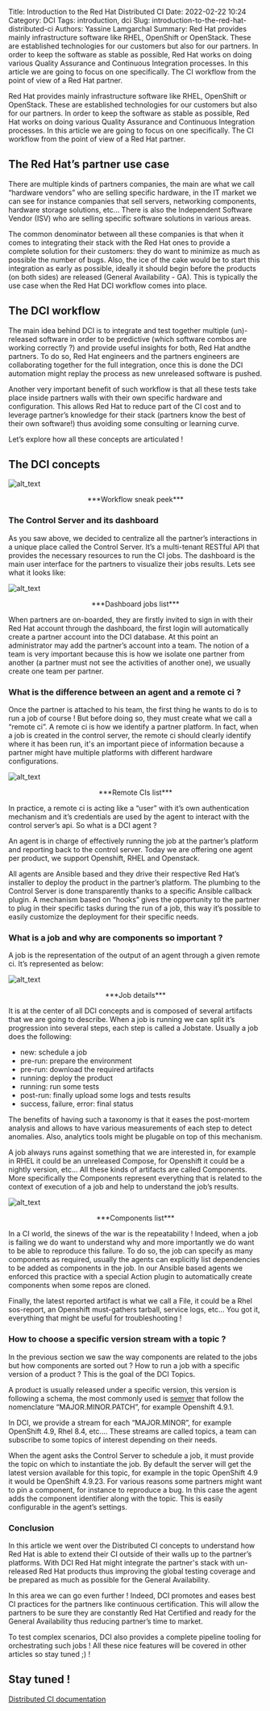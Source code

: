 Title: Introduction to the Red Hat Distributed CI
Date: 2022-02-22 10:24
Category: DCI
Tags: introduction, dci
Slug: introduction-to-the-red-hat-distributed-ci
Authors: Yassine Lamgarchal
Summary: Red Hat provides mainly infrastructure software like RHEL, OpenShift or OpenStack. These are established technologies for our customers but also for our partners. In order to keep the software as stable as possible, Red Hat works on doing various Quality Assurance and Continuous Integration processes. In this article we are going to focus on one specifically. The CI workflow from the point of view of a Red Hat partner.

Red Hat provides mainly infrastructure software like RHEL, OpenShift or OpenStack. These are established technologies for our customers but also for our partners. In order to keep the software as stable as possible, Red Hat works on doing various Quality Assurance and Continuous Integration processes. In this article we are going to focus on one specifically. The CI workflow from the point of view of a Red Hat partner.


## The Red Hat’s partner use case

There are multiple kinds of partners companies, the main are what we call “hardware vendors” who are selling specific hardware, in the IT market we can see for instance companies that sell servers, networking components, hardware storage solutions, etc… There is also the Independent Software Vendor (ISV) who are selling specific software solutions in various areas.

The common denominator between all these companies is that when it comes to integrating their stack with the Red Hat ones to provide a complete solution for their customers: they do want to minimize as much as possible the number of bugs. Also, the ice of the cake would be to start this integration as early as possible, ideally it should begin before the products (on both sides) are released (General Availability - GA). This is typically the use case when the Red Hat DCI workflow comes into place.


## The DCI workflow

The main idea behind DCI is to integrate and test together multiple (un)-released software in order to be predictive (which software combos are working correctly ?) and provide useful insights for both, Red Hat andthe partners. To do so, Red Hat engineers and the partners engineers are collaborating together for the full integration, once this is done the DCI automation might replay the process as new unreleased software is pushed.

Another very important benefit of such workflow is that all these tests take place inside partners walls with their own specific hardware and configuration. This allows Red Hat to reduce part of the CI cost and to leverage partner’s knowledge for their stack (partners know the best of their own software!) thus avoiding some consulting or learning curve. 

Let’s explore how all these concepts are articulated ! 


## The DCI concepts

![alt_text]({filename}/images/blog1_workflow_sneak_peak.png)
<center>***Workflow sneak peek***</center>


### The Control Server and its dashboard

As you saw above, we decided to centralize all the partner’s interactions in a unique place called the Control Server. It’s a multi-tenant RESTful API that provides the necessary resources to run the CI jobs. The dashboard is the main user interface for the partners to visualize their jobs results. Lets see what it looks like:

![alt_text]({filename}/images/blog1_dashboard.png)
<center>***Dashboard jobs list***</center>

When partners are on-boarded, they are firstly invited to sign in with their Red Hat account through the dashboard, the first login will automatically create a partner account into the DCI database. At this point an administrator may add the partner’s account into a team. The notion of a team is very important because this is how we isolate one partner from another (a partner must not see the activities of another one), we usually create one team per partner.


### What is the difference between an agent and a remote ci ?

Once the partner is attached to his team, the first thing he wants to do is to run a job of course ! But before doing so, they must create what we call a “remote ci”. A remote ci is how we identify a partner platform. In fact, when a job is created in the control server, the remote ci should clearly identify where it has been run, it's an important piece of information because a partner might have multiple platforms with different hardware configurations.

![alt_text]({filename}/images/blog1_remotecis_list.png)
<center>***Remote CIs list***</center>

In practice, a remote ci is acting like a “user” with it’s own authentication mechanism and it’s credentials are used by the agent to interact with the control server’s api. So what is a DCI agent ?

An agent is in charge of effectively running the job at the partner’s platform and reporting back to the control server. Today we are offering one agent per product, we support Openshift, RHEL and Openstack. 

All agents are Ansible based and they drive their respective Red Hat’s installer to deploy the product in the partner’s platform. The plumbing to the Control Server is done transparently thanks to a specific Ansible callback plugin. A mechanism based on “hooks” gives the opportunity to the partner to plug in their specific tasks during the run of a job, this way it’s possible to easily customize the deployment for their specific needs.


### What is a job and why are components so important ?

A job is the representation of the output of an agent through a given remote ci. It’s represented as below:

![alt_text]({filename}/images/blog1_job_details.png)
<center>***Job details***</center>

It is at the center of all DCI concepts and is composed of several artifacts that we are going to describe. When a job is running we can split it’s progression into several steps, each step is called a Jobstate. Usually a job does the following:



* new: schedule a job
* pre-run: prepare the environment
* pre-run: download the required artifacts
* running: deploy the product
* running: run some tests
* post-run: finally upload some logs and tests results
* success, failure, error: final status

The benefits of having such a taxonomy is that it eases the post-mortem analysis and allows to have various measurements of each step to detect anomalies. Also, analytics tools might be plugable on top of this mechanism.

A job always runs against something that we are interested in, for example in RHEL it could be an unreleased Compose, for Openshift it could be a nightly version, etc… All these kinds of artifacts are called Components. More specifically the Components represent everything that is related to the context of execution of a job and help to understand the job’s results.

![alt_text]({filename}/images/blog1_components_list.png)
<center>***Components list***</center>

In a CI world, the sinews of the war is the repeatability ! Indeed, when a job is failing we do want to understand why and more importantly we do want to be able to reproduce this failure. To do so, the job can specify as many components as required, usually the agents can explicitly list dependencies to be added as components in the job. In our Ansible based agents we enforced this practice with a special Action plugin to automatically create components when some repos are cloned.

Finally, the latest reported artifact is what we call a File, it could be  a Rhel sos-report, an Openshift must-gathers tarball, service logs, etc… You got it, everything that might be useful for troubleshooting !


### How to choose a specific version stream with a topic ?

In the previous section we saw the way components are related to the jobs but how components are sorted out ? How to run a job with a specific version of a product ? This is the goal of the DCI Topics.

A product is usually released under a specific version, this version is following a schema, the most commonly used is [semver](https://semver.org) that follow the nomenclature “MAJOR.MINOR.PATCH”, for example Openshift 4.9.1. 

In DCI, we provide a stream for each “MAJOR.MINOR”, for example OpenShift 4.9, Rhel 8.4, etc.... These streams are called topics, a team can subscribe to some topics of interest depending on their needs.

When the agent asks the Control Server to schedule a job, it must provide the topic on which to instantiate the job. By default the server will get the latest version available for this topic, for example in the topic OpenShift 4.9 it would be OpenShift 4.9.23. For various reasons some partners might want to pin a component, for instance to reproduce a bug. In this case the agent adds the component identifier along with the topic. This is easily configurable in the agent’s settings.


### Conclusion

In this article we went over the Distributed CI concepts to understand how Red Hat is able to extend their CI outside of their walls up to the partner’s platforms. With DCI Red Hat might integrate the partner's stack with un-released Red Hat products thus improving the global testing coverage and be prepared as much as possible for the General Availability.

In this area we can go even further ! Indeed, DCI promotes and eases best CI practices for the partners like continuous certification. This will allow the partners to be sure they are constantly Red Hat Certified and ready for the General Availability thus reducing partner’s time to market.

To test complex scenarios, DCI also provides a complete pipeline tooling for orchestrating such jobs ! All these nice features will be covered in other articles so stay tuned ;) !


## Stay tuned !


[Distributed CI documentation](https://docs.distributed-ci.io)
